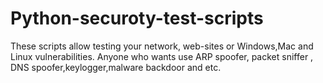 # Python-securoty-test-scripts
These scripts allow testing your network, web-sites or Windows,Mac and Linux vulnerabilities.
Anyone who wants use ARP spoofer, packet sniffer , DNS spoofer,keylogger,malware backdoor and etc.
